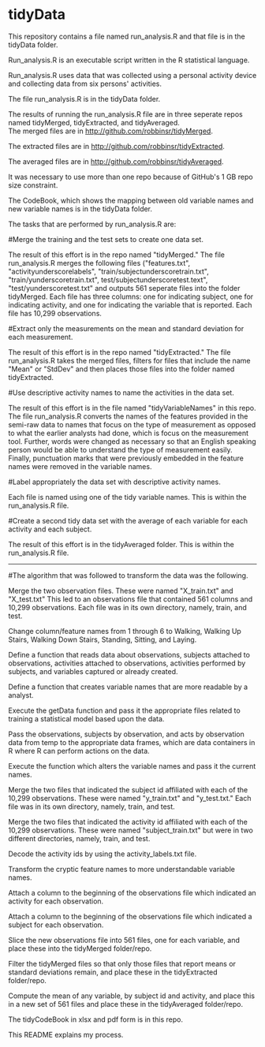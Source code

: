 tidyData
========

This repository contains a file named run_analysis.R and that file is in the tidyData folder.

Run_analysis.R is an executable script written in the R statistical language.

Run_analysis.R uses data that was collected using a personal activity device and collecting data from six persons' activities.

The file run_analysis.R is in the tidyData folder.

The results of running the run_analysis.R file are in three seperate repos named tidyMerged, tidyExtracted, and tidyAveraged.   
The merged files are in http://github.com/robbinsr/tidyMerged.

The extracted files are in http://github.com/robbinsr/tidyExtracted.

The averaged files are in http://github.com/robbinsr/tidyAveraged.

It was necessary to use more than one repo because of GitHub's 1 GB repo size constraint.

The CodeBook, which shows the mapping between old variable names and new variable names is in the tidyData folder.

The tasks that are performed by run_analysis.R are:

#Merge the training and the test sets to create one data set.

The result of this effort is in the repo named "tidyMerged." The file run_analysis.R merges the following files ("features.txt", "activityunderscorelabels", "train/subjectunderscoretrain.txt", "train/yunderscoretrain.txt", test/subjectunderscoretest.text", "test/yunderscoretest.txt" and outputs 561 seperate files into the folder tidyMerged. Each file has three columns: one for indicating subject, one for indicating activity, and one for indicating the variable that is reported. Each file has 10,299 observations.

#Extract only the measurements on the mean and standard deviation for each measurement.

The result of this effort is in the repo named "tidyExtracted." The file run_analysis.R takes the merged files, filters for files that include the name "Mean" or "StdDev" and then places those files into the folder named tidyExtracted. 

#Use descriptive activity names to name the activities in the data set.

The result of this effort is in the file named "tidyVariableNames" in this repo. The file run_analysis.R converts the names of the features provided in the semi-raw data to names that focus on the type of measurement as opposed to what the earlier analysts had done, which is focus on the measurement tool. Further, words were changed as necessary so that an English speaking person would be able to understand the type of measurement easily. Finally, punctuation marks that were previously embedded in the feature names were removed in the variable names.

#Label appropriately the data set with descriptive activity names.

Each file is named using one of the tidy variable names. This is within the run_analysis.R file.

#Create a second tidy data set with the average of each variable for each activity and each subject.

The result of this effort is in the tidyAveraged folder. This is within the run_analysis.R file.

********

#The algorithm that was followed to transform the data was the following.

Merge the two observation files. These were named "X_train.txt" and "X_test.txt" This led to an observations file that contained 561 columns and 10,299 observations. Each file was in its own directory, namely, train, and test.

Change column/feature names from 1 through 6 to Walking, Walking Up Stairs, Walking Down Stairs, Standing, Sitting, and Laying.

Define a function that reads data about observations, subjects attached to observations, activities attached to observations,
activities performed by subjects, and variables captured or already created.

Define a function that creates variable names that are more readable by a analyst.

Execute the getData function and pass it the appropriate files related to training a statistical model based upon the data.

Pass the observations, subjects by observation, and acts by observation data from temp to the appropriate data frames, which are data containers in R where R can perform actions on the data.

Execute the function which alters the variable names and pass it the current names.

Merge the two files that indicated the subject id affiliated with each of the 10,299 observations. These were named "y_train.txt" and "y_test.txt." Each file was in its own directory, namely, train, and test.

Merge the two files that indicated the activity id affiliated with each of the 10,299 observations. These were named "subject_train.txt" but were in two different directories, namely, train, and test.

Decode the activity ids by using the activity_labels.txt file.

Transform the cryptic feature names to more understandable variable names.

Attach a column to the beginning of the observations file which indicated an activity for each observation.

Attach a column to the beginning of the observations file which indicated a subject for each observation.

Slice the new observations file into 561 files, one for each variable, and place these into the tidyMerged folder/repo.

Filter the tidyMerged files so that only those files that report means or standard deviations remain, and place these in the tidyExtracted folder/repo.

Compute the mean of any variable, by subject id and activity, and place this in a new set of 561 files and place these in the tidyAveraged folder/repo.

The tidyCodeBook in xlsx and pdf form is in this repo.

This README explains my process.

